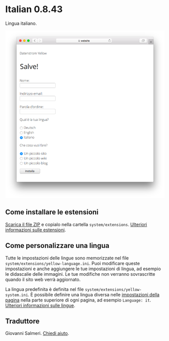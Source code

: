 # Italian 0.8.43

Lingua italiano.

<p align="center"><img src="SCREENSHOT.png?raw=true" alt="Immagine dello schermo"></p>

## Come installare le estensioni

[Scarica il file ZIP](https://github.com/annaesvensson/yellow-language/raw/main/downloads/italian.zip) e copialo nella cartella `system/extensions`. [Ulteriori informazioni sulle estensioni](https://github.com/annaesvensson/yellow-update).

## Come personalizzare una lingua

Tutte le impostazioni delle lingue sono memorizzate nel file `system/extensions/yellow-language.ini`. Puoi modificare queste impostazioni e anche aggiungere le tue impostazioni di lingua, ad esempio le didascalie delle immagini. Le tue modifiche non verranno sovrascritte quando il sito web verrà aggiornato.

La lingua predefinita è definita nel file `system/extensions/yellow-system.ini`. È possibile definire una lingua diversa nelle [impostazioni della pagina](https://github.com/annaesvensson/yellow-core#settings-page) nella parte superiore di ogni pagina, ad esempio `Language: it`. [Ulteriori informazioni sulle lingue](https://datenstrom.se/yellow/help/how-to-customise-a-language).

## Traduttore

Giovanni Salmeri. [Chiedi aiuto](https://datenstrom.se/yellow/help/).
